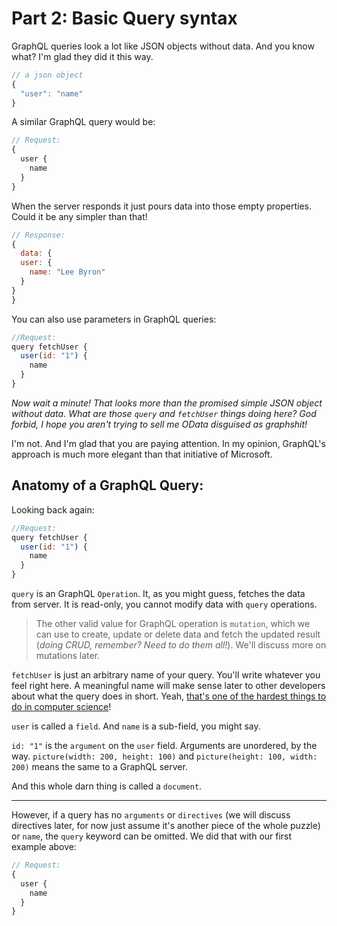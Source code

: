 # Part 2: Basic Query syntax


GraphQL queries look a lot like JSON objects without data. And you know what? I'm glad they did it this way.

```js
// a json object
{
  "user": "name"
}

```

A similar GraphQL query would be:

```js
// Request:
{
  user {
    name
  }
}

```

When the server responds it just pours data into those empty properties. Could it be any simpler than that!

```js
// Response:
{
  data: {
  user: {
    name: "Lee Byron"
  }
}
}

```

You can also use parameters in GraphQL queries:

```js
//Request:
query fetchUser {
  user(id: "1") {
    name
  }
}
```

*Now wait a minute! That looks more than the promised simple JSON object without data. What are those `query` and `fetchUser` things doing here? God forbid, I hope you aren't trying to sell me OData disguised as graphshit!*

I'm not. And I'm glad that you are paying attention. In my opinion, GraphQL's approach is much more elegant than that initiative of Microsoft.

## Anatomy of a GraphQL Query:

Looking back again:

```js
//Request:
query fetchUser {
  user(id: "1") {
    name
  }
}
```

`query` is an GraphQL `Operation`. It, as you might guess, fetches the data from server. It is read-only, you cannot modify data with `query` operations.

 > The other valid value for GraphQL operation is `mutation`, which we can use to create, update or delete data and fetch the updated result (*doing CRUD, remember? Need to do them all!*). We'll discuss more on mutations later.

`fetchUser` is just an arbitrary name of your query. You'll write whatever you feel right here. A meaningful name will make sense later to other developers about what the query does in short. Yeah,  [that's one of the hardest things to do in computer science](http://martinfowler.com/bliki/TwoHardThings.html)!

`user` is called a `field`. And `name` is a sub-field, you might say.

`id: "1"` is the `argument` on the `user` field. Arguments are unordered, by the way. `picture(width: 200, height: 100)` and `picture(height: 100, width: 200)` means the same to a GraphQL server.

And this whole darn thing is called a `document`.


----------


However, if a query has no `arguments` or `directives` (we will discuss directives later, for now just assume it's another piece of the whole puzzle) or `name`, the `query` keyword can be omitted. We did that with our first example above:

```js
// Request:
{
  user {
    name
  }
}

```

